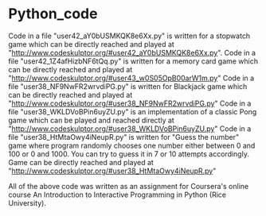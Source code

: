 # Python_code
Code in a file "user42_aY0bUSMKQK8e6Xx.py" is written for a stopwatch game which can be directly reached and played at "http://www.codeskulptor.org/#user42_aY0bUSMKQK8e6Xx.py".
Code in a file "user42_1Z4afHizbNF6tQq.py" is written for a memory card game which can be directly reached and played at "http://www.codeskulptor.org/#user43_w0S05OpB00arW1m.py"
Code in a file "user38_NF9NwFR2wrvdiPG.py" is written for Blackjack game which can be directly reached and played at "http://www.codeskulptor.org/#user38_NF9NwFR2wrvdiPG.py"
Code in a file "user38_WKLDVoBPin6uyZU.py" is an implementation of a classic Pong game which can be played and reached 
directly at "http://www.codeskulptor.org/#user38_WKLDVoBPin6uyZU.py"
Code in a file "user38_HtMtaOwy4iNeupR.py" is written for "Guess the number" game where program randomly chooses one number
either between 0 and 100 or 0 and 1000. You can try to guess it in 7 or 10 attempts accordingly. Game can be directly reached
and played at "http://www.codeskulptor.org/#user38_HtMtaOwy4iNeupR.py"

All of the above code was written as an assignment for Coursera's online course An Introduction to Interactive Programming in 
Python (Rice University).
